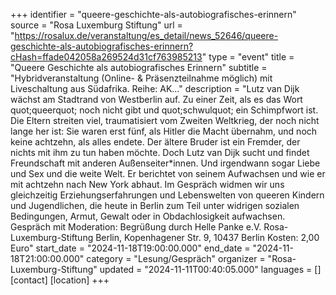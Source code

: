 +++
identifier = "queere-geschichte-als-autobiografisches-erinnern"
source = "Rosa Luxemburg Stiftung"
url = "https://rosalux.de/veranstaltung/es_detail/news_52646/queere-geschichte-als-autobiografisches-erinnern?cHash=ffade042058a269524d31cf763985213"
type = "event"
title = "Queere Geschichte als autobiografisches Erinnern"
subtitle = "Hybridveranstaltung (Online- & Präsenzteilnahme möglich) mit Liveschaltung aus Südafrika.  Reihe: AK…"
description = "Lutz van Dijk wächst am Stadtrand von Westberlin auf. Zu einer Zeit, als es das Wort quot;queerquot; noch nicht gibt und quot;schwulquot; ein Schimpfwort ist. Die Eltern streiten viel, traumatisiert vom Zweiten Weltkrieg, der noch nicht lange her ist: Sie waren erst fünf, als Hitler die Macht übernahm, und noch keine achtzehn, als alles endete. Der ältere Bruder ist ein Fremder, der nichts mit ihm zu tun haben möchte. Doch Lutz van Dijk sucht und findet Freundschaft  mit anderen Außenseiter*innen. Und irgendwann sogar Liebe und Sex  und die weite Welt. Er berichtet von seinem Aufwachsen und wie er mit achtzehn nach New York abhaut.
Im Gespräch widmen wir uns gleichzeitig Erziehungserfahrungen und Lebenswelten von queeren Kindern und Jugendlichen, die heute in Berlin zum Teil unter widrigen sozialen Bedingungen, Armut, Gewalt oder in Obdachlosigkeit aufwachsen.
Gespräch mit 
Moderation: 
Begrüßung durch 
Helle Panke e.V.  Rosa-Luxemburg-Stiftung Berlin, Kopenhagener Str. 9, 10437 Berlin
Kosten: 2,00 Euro"
start_date = "2024-11-18T19:00:00.000"
end_date = "2024-11-18T21:00:00.000"
category = "Lesung/Gespräch"
organizer = "Rosa-Luxemburg-Stiftung"
updated = "2024-11-11T00:40:05.000"
languages = []
[contact]
[location]
+++